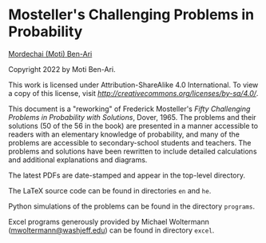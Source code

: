 # Mosteller's Challenging Problems in Probability

[Mordechai (Moti) Ben-Ari](https://www.weizmann.ac.il/sci-tea/benari/home)

Copyright 2022 by Moti Ben-Ari.

This work is licensed under Attribution-ShareAlike 4.0 International. To view a copy of this license, visit _http://creativecommons.org/licenses/by-sa/4.0/_.

This document is a "reworking" of Frederick Mosteller's *Fifty Challenging Problems in Probability with Solutions*, Dover, 1965. The problems and their solutions (50 of the 56 in the book) are presented in a manner accessible to readers with an elementary knowledge of probability, and many of the problems are accessible to secondary-school students and teachers. The problems and solutions have been rewritten to include detailed calculations and additional explanations and diagrams.

The latest PDFs are date-stamped and appear in the top-level directory.

The LaTeX source code can be found in directories `en` and `he`.

Python simulations of the problems can be found in the directory `programs`.

Excel programs generously provided by Michael Woltermann (<mwoltermann@washjeff.edu>) can be found in directory `excel`.


